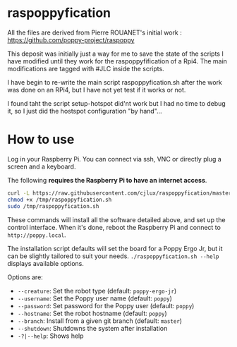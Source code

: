 # raspoppyfication

All the files are derived from Pierre ROUANET's initial work : https://github.com/poppy-project/raspoppy

This deposit was initially just a way for me to save the state of the scripts I have modified until they work for the raspoppyfification of a Rpi4. The main modifications are tagged with #JLC inside the scripts.

I have begin to re-write the main script raspoppyfication.sh after the work was done on an RPi4, but I have not yet test if it works or not.

I found taht the script setup-hotspot did'nt work but I had no time to debug it, so I just did the hostspot configuration "by hand"...

# How to use

Log in your Raspberry Pi. You can connect via ssh, VNC or directly plug a screen and a keyboard.

The following **requires the Raspberry Pi to have an internet access**.

```bash
curl -L https://raw.githubusercontent.com/cjlux/raspoppyfication/master/raspoppyfication.sh -o /tmp/raspoppyfication.sh -o /tmp/raspoppyfication.sh
chmod +x /tmp/raspoppyfication.sh
sudo /tmp/raspoppyfication.sh
```

These commands will install all the software detailed above, and set up the control interface. When it's done, reboot the Raspberry Pi and connect to `http://poppy.local`.

The installation script defaults will set the board for a Poppy Ergo Jr, but it can be slightly tailored to suit your needs. `./raspoppyfication.sh --help` displays available options.

Options are:

- `--creature`: Set the robot type (default: `poppy-ergo-jr`)
- `--username`: Set the Poppy user name (default: `poppy`)
- `--password`: Set password for the Poppy user (default: `poppy`)
- `--hostname`: Set the robot hostname (default: `poppy`)
- `--branch`: Install from a given git branch (default: `master`)
- `--shutdown`: Shutdowns the system after installation
- `-?|--help`: Shows help
